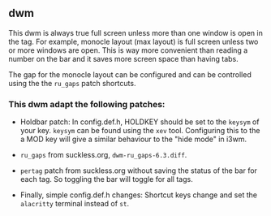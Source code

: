 ## dwm
This dwm is always true full screen unless more than one window is open in the tag. For example, monocle layout (max layout) is full screen unless two or more windows are open. This is way more convenient than reading a number on the bar and it saves more screen space than having tabs.

The gap for the monocle layout can be configured and can be controlled using the the `ru_gaps` patch shortcuts.

### This dwm adapt the following patches:
- Holdbar patch: In config.def.h, HOLDKEY should be set to the `keysym` of your key. `keysym` can be found using the `xev` tool. Configuring this to the a MOD key will give a similar behaviour to the "hide mode" in i3wm.

- `ru_gaps` from suckless.org, `dwm-ru_gaps-6.3.diff`.

- `pertag` patch from suckless.org without saving the status of the bar for each tag. So toggling the bar will toggle for all tags. 

- Finally, simple config.def.h changes: Shortcut keys change and set the `alacritty` terminal instead of `st`.
